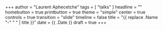 +++
author = "Laurent Aphecetche"
tags = [ "talks" ]
headline = ""
homebutton = true
printbutton = true
theme = "simple"
center = true
controls = true
transition = "slide"
timeline = false
title = "{{ replace .Name "-" " " | title }}"
date = {{ .Date }}
draft = true
+++
